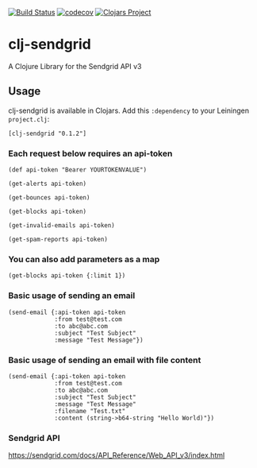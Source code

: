 [![Build Status](https://travis-ci.org/anthontaylor/clj-sendgrid.svg?branch=master)](https://travis-ci.org/anthontaylor/clj-sendgrid)
[![codecov](https://codecov.io/gh/anthontaylor/clj-sendgrid/branch/master/graph/badge.svg)](https://codecov.io/gh/anthontaylor/clj-sendgrid)
[![Clojars Project](https://img.shields.io/clojars/v/clj-sendgrid.svg)](https://clojars.org/clj-sendgrid)

# clj-sendgrid
A Clojure Library for the  Sendgrid API v3

## Usage
clj-sendgrid is available in Clojars. Add this ```:dependency``` to your Leiningen ```project.clj```:

```[clj-sendgrid "0.1.2"]```

### Each request below requires an api-token
```
(def api-token "Bearer YOURTOKENVALUE")
```

```
(get-alerts api-token)

(get-bounces api-token)

(get-blocks api-token)

(get-invalid-emails api-token)

(get-spam-reports api-token)
```

### You can also add parameters as a map

```
(get-blocks api-token {:limit 1})
```

### Basic usage of sending an email
```
(send-email {:api-token api-token
             :from test@test.com
             :to abc@abc.com
             :subject "Test Subject"
             :message "Test Message"})
```
### Basic usage of sending an email with file content

```
(send-email {:api-token api-token
             :from test@test.com
             :to abc@abc.com
             :subject "Test Subject"
             :message "Test Message"
             :filename "Test.txt"
             :content (string->b64-string "Hello World)"})
```                                     
### Sendgrid API
https://sendgrid.com/docs/API_Reference/Web_API_v3/index.html

